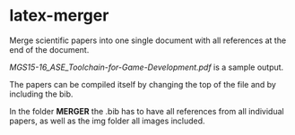 # latex-merger
Merge scientific papers into one single document with all references at the end of the document.

*MGS15-16_ASE_Toolchain-for-Game-Development.pdf* is a sample output.

The papers can be compiled itself by changing the top of the file and by including the bib.

In the folder **MERGER** the .bib has to have all references from all individual papers, as well as the img folder all images included.


